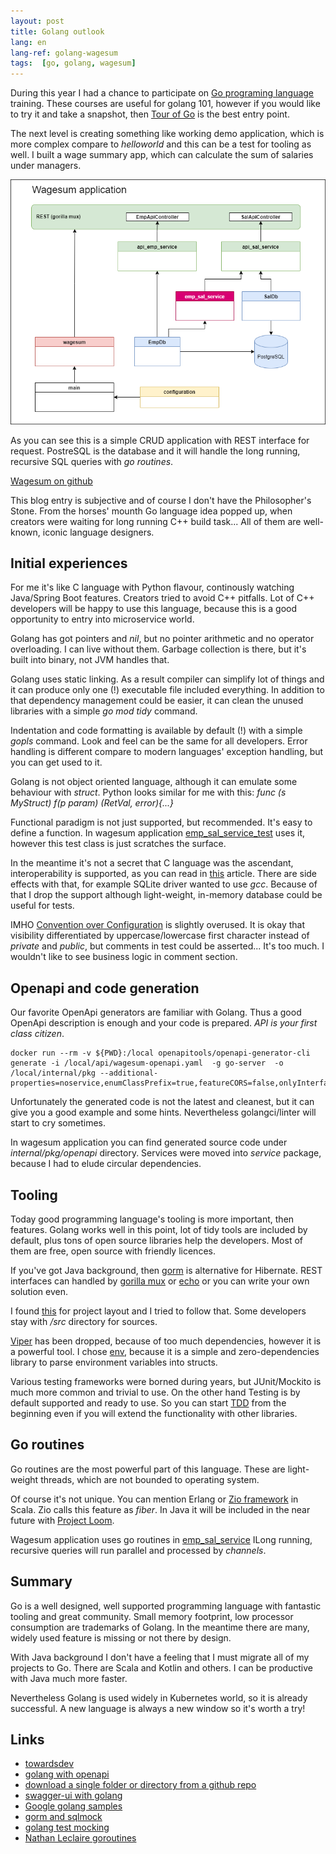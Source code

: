 ```yaml
---
layout: post
title: Golang outlook
lang: en
lang-ref: golang-wagesum
tags:  [go, golang, wagesum]
---
```


During this year I had a chance to participate on 
[Go programing language](https://en.wikipedia.org/wiki/Go_(programming_language))
training. These courses are useful for golang 101, however if you would like
to try it and take a snapshot, then [Tour of Go](https://go.dev/tour/welcome/1)
is the best entry point.

The next level is creating something like working demo application, which 
is more complex compare to _helloworld_ and this can be a test for tooling
as well. I built a wage summary app, which can calculate the sum of 
salaries under managers.

![Wagesum application](/artifacts/wagesum-app01.png)

As you can see this is a simple CRUD application with REST interface for request.
PostreSQL is the database and it will handle the long running, recursive
SQL queries with _go routines_.

<!-- more -->
[Wagesum on github](https://github.com/lsmhun/wage-sum-server)

This blog entry is subjective and of course I don't have the Philosopher's Stone.
From the horses' mounth Go language idea popped up, when creators
were waiting for long running C++ build task... All of them are well-known,
iconic language designers.

## Initial experiences

For me it's like C language with Python flavour, continously watching
Java/Spring Boot features. Creators tried to avoid C++ pitfalls. 
Lot of C++ developers will be happy to use this language, because this is
a good opportunity to entry into microservice world.

Golang has got pointers and _nil_, but no pointer arithmetic and no operator overloading.
I can live without them. Garbage collection is there, but it's built into
binary, not JVM handles that. 

Golang uses static linking. As a result compiler can simplify lot of things
and it can produce only one (!) executable file included everything. In addition
to that dependency management could be easier, it can clean the unused libraries 
with a simple _go mod tidy_ command.

Indentation and code formatting is available by default (!) with a simple _gopls_
command. Look and feel can be the same for all developers. Error handling is
different compare to modern languages' exception handling, 
but you can get used to it. 

Golang is not object oriented language, although it can emulate
some behaviour with _struct_. Python looks similar for me with this:
_func (s MyStruct) f(p param) (RetVal, error){...}_ 

Functional paradigm is not just supported, but recommended. It's easy
to define a function. In wagesum application 
[emp_sal_service_test](https://github.com/lsmhun/wage-sum-server/tree/main/internal/pkg/emp_sal_service/emp_sal_service_test.go)
uses it, however this test class is just scratches the surface. 

In the meantime it's not a secret that C language was the ascendant, 
interoperability is supported, as you can read in 
[this](https://programmer.ink/think/interoperability-between-go-and-c-language.html)
article. There are side effects with that, for example
SQLite driver wanted to use _gcc_. Because of that I drop the support 
although light-weight, in-memory database could be useful for tests.

IMHO [Convention over Configuration](https://en.wikipedia.org/wiki/Convention_over_configuration)
is slightly overused. It is okay that visibility differentiated by 
uppercase/lowercase first character instead of _private_ and _public_,
but comments in test could be asserted... It's too much. I wouldn't
like to see business logic in comment section.

## Openapi and code generation
Our favorite OpenApi generators are familiar with Golang. Thus a good
OpenApi description is enough and your code is prepared.
_API is your first class citizen_. 

```shell
docker run --rm -v ${PWD}:/local openapitools/openapi-generator-cli generate -i /local/api/wagesum-openapi.yaml  -g go-server  -o /local/internal/pkg --additional-properties=noservice,enumClassPrefix=true,featureCORS=false,onlyInterfaces,outputAsLibrary=true,sourceFolder=openapi
```

Unfortunately the generated code is not the latest and cleanest, but it can
give you a good example and some hints. 
Nevertheless golangci/linter will start to cry sometimes. 

In wagesum application you can find generated source code under 
_internal/pkg/openapi_ directory. Services were moved into _service_ 
package, because I had to elude circular dependencies.

## Tooling

Today good programming language's tooling is more important, then
features. Golang works well in this point, lot of tidy tools are 
included by default, plus tons of open source libraries help the 
developers. Most of them are free, open source with friendly
licences.

If you've got Java background, then [gorm](https://gorm.io/index.html)
is alternative for Hibernate. REST interfaces can handled by
[gorilla mux](https://github.com/gorilla/mux) or [echo](https://echo.labstack.com/)
or you can write your own solution even. 

I found [this](https://github.com/golang-standards/project-layout) for
project layout and I tried to follow that. Some developers stay
with _/src_ directory for sources.

[Viper](https://github.com/spf13/viper) has been dropped, because of 
too much dependencies, however it is a powerful tool.
I chose [env](https://github.com/caarlos0/env), because it is
a simple and zero-dependencies library to parse environment variables into structs. 

Various testing frameworks were borned during years, but JUnit/Mockito
is much more common and trivial to use. On the other hand Testing is
by default supported and ready to use. So you can start
[TDD](https://en.wikipedia.org/wiki/Test-driven_development)
from the beginning even if you will extend the functionality with other libraries.

## Go routines

Go routines are the most powerful part of this language. These are 
light-weight threads, which are not bounded to operating system.

Of course it's not unique. You can mention Erlang or [Zio framework](https://zio.dev/) 
in Scala. Zio calls this feature as _fiber_. In Java it will be included
in the near future with [Project Loom](https://openjdk.org/projects/loom/).

Wagesum application uses go routines in
[emp_sal_service](https://github.com/lsmhun/wage-sum-server/tree/main/internal/pkg/emp_sal_service/emp_sal_service.go) 
ILong running, recursive queries will run parallel and processed 
by _channels_.


## Summary

Go is a well designed, well supported programming language with 
fantastic tooling and great community. Small memory footprint,
low processor consumption are trademarks of Golang. 
In the meantime there are many, widely used feature is missing
or not there by design.

With Java background I don't have a feeling that I must migrate
all of my projects to Go. There are Scala and Kotlin and others.
I can be productive with Java much more faster.

Nevertheless Golang is used widely in Kubernetes world, so
it is already successful. A new language is always a new window 
so it's worth a try! 

## Links
* [towardsdev](https://towardsdev.com/golang-productivity-hacks-part-3-auto-generating-test-4c8055dc7946)
* [golang with openapi](https://eli.thegreenplace.net/2021/rest-servers-in-go-part-4-using-openapi-and-swagger/)
* [download a single folder or directory from a github repo](https://stackoverflow.com/questions/7106012/download-a-single-folder-or-directory-from-a-github-repo)
* [swagger-ui with golang](https://ribice.medium.com/serve-swaggerui-within-your-golang-application-5486748a5ed4)
* [Google golang samples](https://github.com/GoogleCloudPlatform/golang-samples)
* [gorm and sqlmock](https://medium.com/@rosaniline/unit-testing-gorm-with-go-sqlmock-in-go-93cbce1f6b5b)
* [golang test mocking](https://medium.com/@ankur_anand/how-to-mock-in-your-go-golang-tests-b9eee7d7c266)
* [Nathan Leclaire goroutines](https://nathanleclaire.com/blog/2014/02/15/how-to-wait-for-all-goroutines-to-finish-executing-before-continuing/ )

